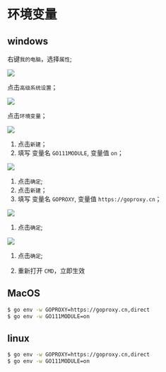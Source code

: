 # 环境变量

## windows

右键`我的电脑`，选择`属性`;

![](https://gitee.com/mydearzwj/image/raw/master/img/wodediannaoshuxing.png)

点击`高级系统设置`；

![](https://gitee.com/mydearzwj/image/raw/master/img/xitongshuxing.png)

点击`环境变量`；

![](https://gitee.com/mydearzwj/image/raw/master/img/huanjingbianliang1.png)

1. 点击`新建`；
2. 填写 变量名 `GO111MODULE`, 变量值 `on`；

![](https://gitee.com/mydearzwj/image/raw/master/img/huanjingbianliang2.png)

1. 点击`确定`;
2. 点击`新建`；
3. 填写 变量名 `GOPROXY`, 变量值 `https://goproxy.cn`；

![](https://gitee.com/mydearzwj/image/raw/master/img/huanjingbianliang3.png)

1. 点击`确定`;

![](https://gitee.com/mydearzwj/image/raw/master/img/huanjingbianliang4.png)

1. 点击`确定`;

2. 重新打开 `CMD`，立即生效

## MacOS

```bash
$ go env -w GOPROXY=https://goproxy.cn,direct
$ go env -w GO111MODULE=on
```

## linux

```bash
$ go env -w GOPROXY=https://goproxy.cn,direct
$ go env -w GO111MODULE=on
```

